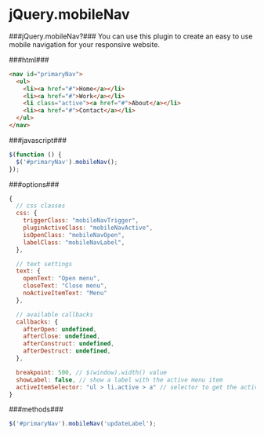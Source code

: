 jQuery.mobileNav
================

###jQuery.mobileNav?###
You can use this plugin to create an easy to use mobile navigation for your responsive website. 

###html###

```html
<nav id="primaryNav">
  <ul>
    <li><a href="#">Home</a></li>
    <li><a href="#">Work</a></li>
    <li class="active"><a href="#">About</a></li>
    <li><a href="#">Contact</a></li>
  </ul>
</nav>
````
###javascript###

```javascript
$(function () {
  $('#primaryNav').mobileNav();  
});
```

###options###

```javascript
{
  // css classes
  css: {
    triggerClass: "mobileNavTrigger",
    pluginActiveClass: "mobileNavActive",
    isOpenClass: "mobileNavOpen",
    labelClass: "mobileNavLabel",
  },

  // text settings
  text: {
    openText: "Open menu",
    closeText: "Close menu",
    noActiveItemText: "Menu"
  },

  // available callbacks
  callbacks: {
    afterOpen: undefined, 
    afterClose: undefined,
    afterConstruct: undefined,
    afterDestruct: undefined,
  },

  breakpoint: 500, // $(window).width() value
  showLabel: false, // show a label with the active menu item
  activeItemSelector: "ul > li.active > a" // selector to get the active menu item
}
```

###methods###
```javascript
$('#primaryNav').mobileNav('updateLabel');
```